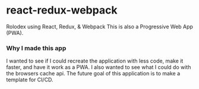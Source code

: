 # react-redux-webpack
Rolodex using React, Redux, &amp; Webpack
This is also a Progressive Web App (PWA).

### Why I made this app
I wanted to see if I could recreate the application with less code, make it faster, and have it work as a PWA. I also wanted to see what I could do with the browsers cache api. The future goal of this application is to make a template for CI/CD.